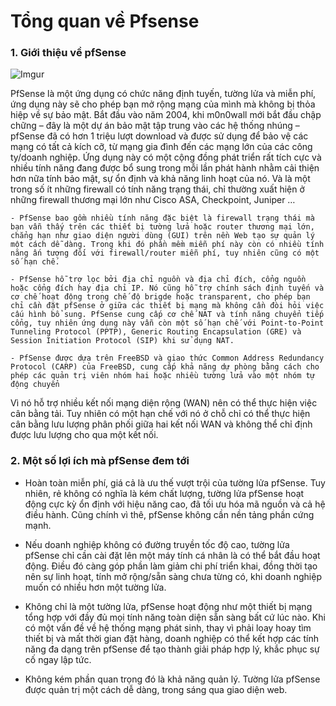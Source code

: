 # Tổng quan về Pfsense

### 1. Giới thiệu về pfSense

![Imgur](https://imgur.com/k0VaHKh.png)

PfSense là một ứng dụng có chức năng định tuyến, tường lửa và miễn phí, ứng dụng này sẽ cho phép bạn mở rộng mạng của mình mà không bị thỏa hiệp về sự bảo mật. Bắt đầu vào năm 2004, khi m0n0wall mới bắt đầu chập chững – đây là một dự án bảo mật tập trung vào các hệ thống nhúng – pfSense đã có hơn 1 triệu lượt download và được sử dụng để bảo vệ các mạng có tất cả kích cỡ, từ mạng gia đình đến các mạng lớn của các công ty/doanh nghiệp. Ứng dụng này có một cộng đồng phát triển rất tích cực và nhiều tính năng đang được bổ sung trong mỗi lần phát hành nhằm cải thiện hơn nữa tính bảo mật, sự ổn định và khả năng linh hoạt của nó. Và là một trong số ít những firewall có tính năng trạng thái, chỉ thường xuất hiện ở những firewall thương mại lớn như Cisco ASA, Checkpoint, Juniper …

    - PfSense bao gồm nhiều tính năng đặc biệt là firewall trạng thái mà bạn vẫn thấy trên các thiết bị tường lửa hoặc router thương mại lớn, chẳng hạn như giao diện người dùng (GUI) trên nền Web tạo sự quản lý một cách dễ dàng. Trong khi đó phần mềm miễn phí này còn có nhiều tính năng ấn tượng đối với firewall/router miễn phí, tuy nhiên cũng có một số hạn chế.

    - PfSense hỗ trợ lọc bởi địa chỉ nguồn và địa chỉ đích, cổng nguồn hoặc cổng đích hay địa chỉ IP. Nó cũng hỗ trợ chính sách định tuyến và cơ chế hoạt động trong chế độ brigde hoặc transparent, cho phép bạn chỉ cần đặt pfSense ở giữa các thiết bị mạng mà không cần đòi hỏi việc cấu hình bổ sung. PfSense cung cấp cơ chế NAT và tính năng chuyển tiếp cổng, tuy nhiên ứng dụng này vẫn còn một số hạn chế với Point-to-Point Tunneling Protocol (PPTP), Generic Routing Encapsulation (GRE) và Session Initiation Protocol (SIP) khi sử dụng NAT.
    
    - PfSense được dựa trên FreeBSD và giao thức Common Address Redundancy Protocol (CARP) của FreeBSD, cung cấp khả năng dự phòng bằng cách cho phép các quản trị viên nhóm hai hoặc nhiều tường lửa vào một nhóm tự động chuyển

Vì nó hỗ trợ nhiều kết nối mạng diện rộng (WAN) nên có thể thực hiện việc cân bằng tải. Tuy nhiên có một hạn chế với nó ở chỗ chỉ có thể thực hiện cân bằng lưu lượng phân phối giữa hai kết nối WAN và không thể chỉ định được lưu lượng cho qua một kết nối.

### 2. Một số lợi ích mà pfSense đem tới

- Hoàn toàn miễn phí, giá cả là ưu thế vượt trội của tường lửa pfSense. Tuy nhiên, rẻ không có nghĩa là kém chất lượng, tường lửa pfSense hoạt động cực kỳ ổn định với hiệu năng cao, đã tối ưu hóa mã nguồn và cả hệ điều hành. Cũng chính vì thê, pfSense không cần nền tảng phần cứng mạnh.

- Nếu doanh nghiệp không có đường truyền tốc độ cao, tường lửa pfSense chỉ cần cài đặt lên một máy tính cá nhân là có thể bắt đầu hoạt động. Điều đó càng góp phần làm giảm chi phí triển khai, đồng thời tạo nên sự linh hoạt, tính mở rộng/sẵn sàng chưa từng có, khi doanh nghiệp muốn có nhiều hơn một tường lửa.

- Không chỉ là một tường lửa, pfSense hoạt động như một thiết bị mạng tổng hợp với đầy đủ mọi tính năng toàn diện sẵn sàng bất cứ lúc nào. Khi có một vấn đề về hệ thống mạng phát sinh, thay vì phải loay hoay tìm thiết bị và mất thời gian đặt hàng, doanh nghiệp có thể kết hợp các tính năng đa dạng trên pfSense để tạo thành giải pháp hợp lý, khắc phục sự cố ngay lập tức.

- Không kém phần quan trọng đó là khả năng quản lý. Tường lửa pfSense được quản trị một cách dễ dàng, trong sáng qua giao diện web.



